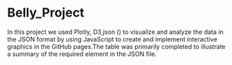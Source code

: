 # Belly_Project

In this project we used Plotly, D3,json () to visualize and analyze the data in the JSON format by using JavaScript to create and implement interactive graphics in the GitHub pages.The table was primarily completed to illustrate a summary of the required element in the JSON file. 

